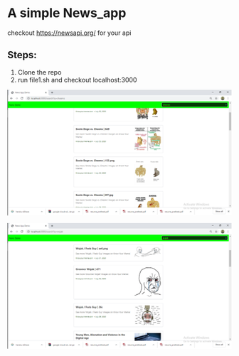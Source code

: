 #  A simple News_app

 checkout https://newsapi.org/ for your api

## Steps:

1) Clone the repo 
2) run file1.sh and checkout localhost:3000


![Screenshot](ss1.png)


![Screenshot](ss2.png)
